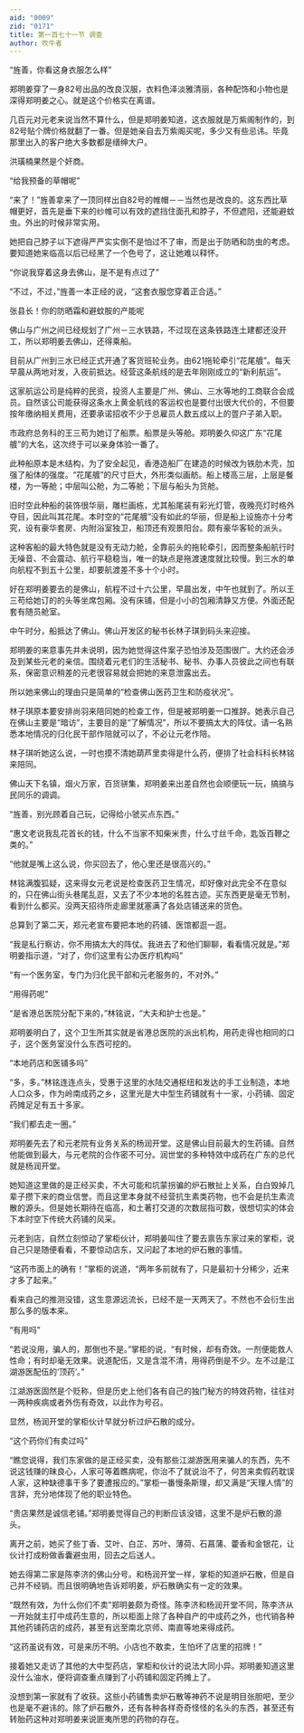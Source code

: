 ```yaml
---
aid: "0009"
zid: "0171"
title: 第一百七十一节 调查
author: 吹牛者
---
```


“旌善，你看这身衣服怎么样”

郑明姜穿了一身82号出品的改良汉服，衣料色泽淡雅清丽，各种配饰和小物也是深得郑明姜之心。就是这个价格实在离谱。

几百元对元老来说当然不算什么，但是郑明姜知道，这衣服就是万紫阁制作的，到82号贴个牌价格就翻了一番。但是她亲自去万紫阁买呢，多少又有些忌讳。毕竟那里出入的客户绝大多数都是缙绅大户。

洪璜楠果然是个奸商。

“给我预备的草帽呢”

“来了！”旌善拿来了一顶同样出自82号的帷帽－－当然也是改良的。这东西比草帽更好，首先是垂下来的纱帷可以有效的遮挡住面孔和脖子，不但遮阳，还能避蚊虫。外出的时候非常实用。

她把自己脖子以下遮得严严实实倒不是怕过不了审，而是出于防晒和防虫的考虑。要知道她来临高以后已经黑了一个色号了，这让她难以释怀。

“你说我穿着这身去佛山，是不是有点过了”

“不过，不过，”旌善一本正经的说，“这套衣服您穿着正合适。”

张县长！你的防晒霜和避蚊胺的产能呢

佛山与广州之间已经规划了广州－三水铁路，不过现在这条铁路连土建都还没开工，所以郑明姜去佛山，还得乘船。

目前从广州到三水已经正式开通了客货班轮业务。由621拖轮牵引“花尾艔”。每天早晨从两地对发，入夜前抵达。经营这条航线的是去年刚刚成立的“新利航运”。

这家航运公司是纯粹的民资，投资人主要是广州、佛山、三水等地的工商联合会成员。自然该公司能获得这条水上黄金航线的客运权也是要付出很大代价的，不但要按年缴纳相关费用，还要承诺招收不少于总雇员人数五成以上的疍户子弟入职。

市政府总务科的王三苟为她订了船票。船票是头等舱。郑明姜久仰这广东“花尾艔”的大名，这次终于可以亲身体验一番了。

此种船原本是木结构，为了安全起见，香港造船厂在建造的时候改为铁肋木壳，加强了船体的强度。“花尾艔”的尺寸巨大，外形类似画舫。船上楼高三层，上层是餐楼，为一等舱；中层叫公舱，为二等舱；下层与船头为货舱。

旧时空此种船的装饰很华丽，雕栏画栋，尤其船尾装有彩光灯管，夜晚亮灯时格外夺目，因此叫其花尾。本时空的“花尾艔”没有如此的华丽，但是船上设施亦十分考究，设有豪华套房、内附浴室独卫，船顶还有观景阳台。颇有豪华客轮的派头。

这种客船的最大特色就是没有无动力舱，全靠前头的拖轮牵引，因而整条船航行时无噪音、不会震动、航行平稳稳当，唯一的缺点是拖渡速度就比较慢。到三水的单向航程不到五十公里，却要航渡差不多十个小时。

好在郑明姜要去的是佛山，航程不过十六公里，早晨出发，中午也就到了。所以王三苟给她订的的头等坐席包厢。没有床铺，但是小小的包厢清静又方便。外面还配套有随员舱室。

中午时分，船抵达了佛山。佛山开发区的秘书长林子琪到码头来迎接。

郑明姜的来意事先并未说明，因为她觉得这件案子恐怕涉及范围很广。大约还会涉及到某些元老的亲信。围绕着元老们的生活秘书、秘书、办事人员彼此之间也有联系，保密意识稍差的元老很容易就会把她的来意泄露出去。

所以她来佛山的理由只是简单的“检查佛山医药卫生和防疫状况”。

林子琪原本要安排尚羽来陪同她的检查工作，但是被郑明姜一口推辞。她表示自己在佛山主要是“暗访”，主要目的是“了解情况”，所以不要搞太大的阵仗。请一名熟悉本地情况的归化民干部作陪就可以了，不必让元老作陪。

林子琪听她这么说，一时也摸不清她葫芦里卖得是什么药，便排了社会科科长林铭来陪同。

佛山天下名镇，烟火万家，百货骈集，郑明姜来出差自然也会顺便玩一玩，搞搞与民同乐的调调。

“旌善，别光顾着自己玩，记得给小虢买点东西。”

“惠文老说我乱花首长的钱，什么不当家不知柴米贵，什么寸丝千命，匙饭百鞭之类的。”

“他就是嘴上这么说，你买回去了，他心里还是很高兴的。”

林铭满腹狐疑，这来得女元老说是检查医药卫生情况，却好像对此完全不在意似的，只在佛山街头巷尾乱逛，又去了不少本地的名胜古迹。买东西更是毫无节制，看到什么都买。没两天招待所走廊里就塞满了各处店铺送来的货色。

总算到了第二天，郑元老宣布要把本地的药铺、医馆都逛一逛。

“我是私行察访，你不用搞太大的阵仗。我进去了和他们聊聊，看看情况就是。”郑明姜指示道，“对了，你们这里有公办医疗机构吗”

“有一个医务室，专门为归化民干部和元老服务的，不对外。”

“用得药呢”

“是省港总医院分配下来的，”林铭说，“大夫和护士也是。”

郑明姜明白了，这个卫生所其实就是省港总医院的派出机构，用药走得也相同的口子，这个医务室没什么东西可挖的。

“本地药店和医铺多吗”

“多，多。”林铭连连点头，受惠于这里的水陆交通枢纽和发达的手工业制造，本地人口众多，作为岭南成药之乡，这里光是大中型生药铺就有十一家，小药铺、固定药摊足足有五十多家。

“我们都去走一圈。”

郑明姜先去了和元老院有业务关系的杨润开堂。这是佛山目前最大的生药铺。自然他能做到最大，与元老院的合作密不可分。润世堂的多种特效中成药在广东的总代就是杨润开堂。

她知道这里做的是正经买卖，不大可能和坑蒙拐骗的炉石散扯上关系，白白毁掉几辈子攒下来的商业信誉。而且这里本身就不经营抗生素类药物，也不会是抗生素流散的源头。但是她长期待在临高，和土著打交道的次数屈指可数，很想切实的体会下本时空下传统大药铺的风采。

元老到店，自然立刻惊动了掌柜伙计，郑明姜叫住了要去禀告东家过来的掌柜，说自己只是随便看看，不要惊动店东，又问起了本地的炉石散的事情。

“这药市面上的确有！”掌柜的说道，“两年多前就有了，只是最初十分稀少，近来才多了起来。”

看来自己的推测没错，这生意源远流长，已经不是一天两天了。不然也不会衍生出那么多的版本来。

“有用吗”

“若说没用，骗人的，那倒也不是。”掌柜的说，“有时候，却有奇效。一剂便能救人性命；有时却毫无效果。说道配伍，又是含混不清，用得药倒是不少。左不过是江湖游医配伍的‘顶药’。”

江湖游医固然是个贬称，但是历史上他们各有自己的独门秘方的特效药物，往往对一两种疾病或者外伤有奇效，以此作为号召。

显然，杨润开堂的掌柜伙计早就分析过炉石散的成分。

“这个药你们有卖过吗”

“瞧您说得，我们东家做的是正经买卖，没有那些江湖游医用来骗人的东西，先不说这钱赚的昧良心，人家可等着瞧病呢，你治不了就说治不了，何苦来卖假药耽误人家，这种缺德事干多了要遭报应的。”掌柜一番慢条斯理，却又满是“天理人情”的言辞，充分地体现了他的职业特色。

“贵店果然是诚信老铺。”郑明姜觉得自己的判断应该没错，这里不是炉石散的源头。

离开之前，她买了些丁香、艾叶、白芷、苏叶、薄荷、石菖蒲、藿香和金银花，让伙计打成粉做香囊避虫用，回去之后送人。

她去得第二家是陈李济的佛山分号。和杨润开堂一样，掌柜的知道炉石散，但是自己并不经销。而且很明确地告诉郑明姜，炉石散确实有一定的效果。

“既然有效，为什么你们不卖”郑明姜颇为奇怪。陈李济和杨润开堂不同，陈李济从一开始就主打中成药生意的，所以柜面上除了各种自产的中成药之外，也代销各种其他药铺药店的成药，甚至有远至南北京师、南直等地来得成药。

“这药虽说有效，可是来历不明。小店也不敢卖，生怕坏了店里的招牌！”

接着她又走访了其他的大中型药店，掌柜和伙计的说法大同小异。郑明姜知道这里没什么油水，便将调查重点赚到了小药铺和固定药摊上了。



没想到第一家就有了收获。这些小药铺售卖炉石散等神药不说是明目张胆吧，至少也是毫不避讳的。除了炉石散外，还有各种各样奇奇怪怪的名头的东西，甚至还有转胎药这种对郑明姜来说匪夷所思的药物的存在。


